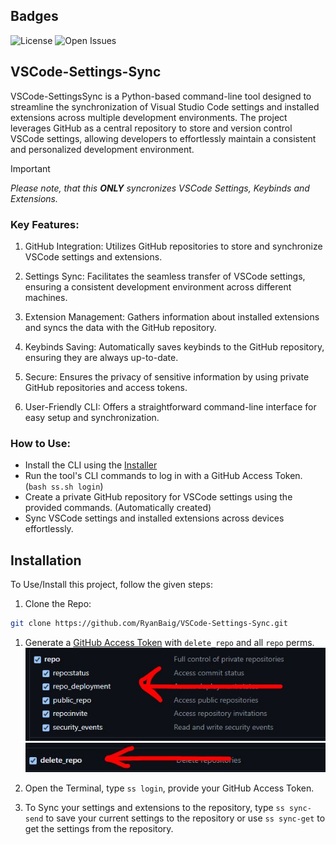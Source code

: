 ## Badges

![License](https://badgers.space/github/license/RyanBaig/VSCode-Settings-Sync/) ![Open Issues](https://badgers.space/github/open-issues/RyanBaig/VSCode-Settings-Sync)

## VSCode-Settings-Sync

VSCode-SettingsSync is a Python-based command-line tool designed to streamline the synchronization of Visual Studio Code settings and installed extensions across multiple development environments. The project leverages GitHub as a central repository to store and version control VSCode settings, allowing developers to effortlessly maintain a consistent and personalized development environment.

> [!IMPORTANT]
 _Please note, that this **ONLY** syncronizes VSCode Settings, Keybinds and Extensions._

### Key Features:

1. GitHub Integration: Utilizes GitHub repositories to store and synchronize VSCode settings and extensions.

2. Settings Sync: Facilitates the seamless transfer of VSCode settings, ensuring a consistent development environment across different machines.

3. Extension Management: Gathers information about installed extensions and syncs the data with the GitHub repository.

4. Keybinds Saving: Automatically saves keybinds to the GitHub repository, ensuring they are always up-to-date.
5. Secure: Ensures the privacy of sensitive information by using private GitHub repositories and access tokens.

6. User-Friendly CLI: Offers a straightforward command-line interface for easy setup and synchronization.

### How to Use:
- Install the CLI using the [Installer](./installer.tar.gz)
- Run the tool's CLI commands to log in with a GitHub Access Token. (`bash ss.sh login`)
- Create a private GitHub repository for VSCode settings using the provided commands. (Automatically created)
- Sync VSCode settings and installed extensions across devices effortlessly.

## Installation

To Use/Install this project, follow the given steps:

1. Clone the Repo:

```bash
git clone https://github.com/RyanBaig/VSCode-Settings-Sync.git
```


1. Generate a [GitHub Access Token](https://github.com/settings/tokens) with `delete_repo` and all `repo` perms.
![Token Perms IMG 1](./screenshots/token-perms1.JPG)
![Token Perms IMG 2](./screenshots/token-perms2.JPG)

1. Open the Terminal, type `ss login`, provide your GitHub Access Token.

2. To Sync your settings and extensions to the repository, type `ss sync-send` to save your current settings to the repository or use `ss sync-get` to get the settings from the repository.
